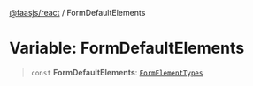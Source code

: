 [@faasjs/react](../README.md) / FormDefaultElements

# Variable: FormDefaultElements

> `const` **FormDefaultElements**: [`FormElementTypes`](../type-aliases/FormElementTypes.md)
